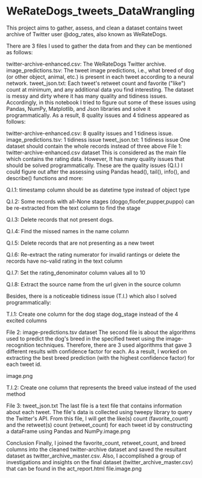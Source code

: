 # WeRateDogs_tweets_DataWrangling

This project aims to gather, assess, and clean a dataset contains tweet archive of Twitter user @dog_rates, also known as WeRateDogs.

There are 3 files I used to gather the data from and they can be mentioned as follows:

twitter-archive-enhanced.csv: The WeRateDogs Twitter archive.
image_predictions.tsv: The tweet image predictions, i.e., what breed of dog (or other object, animal, etc.) is present in each tweet according to a neural network.
tweet_json.txt: Each tweet's retweet count and favorite ("like") count at minimum, and any additional data you find interesting.
The dataset is messy and dirty where it has many quality and tidiness issues. Accordingly, in this notebook I tried to figure out some of these issues using Pandas, NumPy, Matplotlib, and Json libraries and solve it programmatically. As a result, 8 quality issues and 4 tidiness appeared as follows:

twitter-archive-enhanced.csv: 8 quality issues and 1 tidiness issue.
image_predictions.tsv: 1 tidiness issue
tweet_json.txt: 1 tidiness issue
One dataset should contain the whole records instead of three above
File 1: twitter-archive-enhanced.csv dataset
This is considered as the main file which contains the rating data. However, It has many quality issues that should be solved programmatically. These are the quality issues (Q.I.) I could figure out after the assessing using Pandas head(), tail(), info(), and describe() functions and more:

Q.I.1: timestamp column should be as datetime type instead of object type

Q.I.2: Some records with all-None stages (doggo,floofer,pupper,puppo) can be re-extracted from the text column to find the stage

Q.I.3: Delete records that not present dogs.

Q.I.4: Find the missed names in the name column

Q.I.5: Delete records that are not presenting as a new tweet

Q.I.6: Re-extract the rating numerator for invalid rantings or delete the records have no-valid rating in the text column

Q.I.7: Set the rating_denominator column values all to 10

Q.I.8: Extract the source name from the url given in the source column

Besides, there is a noticeable tidiness issue (T.I.) which also I solved programmatically:

T.I.1: Create one column for the dog stage dog_stage instead of the 4 excited columns

File 2: image-predictions.tsv dataset
The second file is about the algorithms used to predict the dog's breed in the specified tweet using the image-recognition techniques. Therefore, there are 3 used algorithms that gave 3 different results with confidence factor for each. As a result, I worked on extracting the best breed prediction (with the highest confidence factor) for each tweet id.

image.png

T.I.2: Create one column that represents the breed value instead of the used method

File 3: tweet_json.txt
The last file is a text file that contains information about each tweet. The file's data is collected using tweepy library to query the Twitter's API. From this file, I will get the like(s) count (favorite_count) and the retweet(s) count (retweet_count) for each tweet id by constructing a dataFrame using Pandas and NumPy.image.png

Conclusion
Finally, I joined the favorite_count, retweet_count, and breed columns into the cleaned twitter-archive dataset and saved the resultant dataset as twitter_archive_master.csv. Also, I accomplished a group of investigations and insights on the final dataset (twitter_archive_master.csv) that can be found in the act_report.html file.image.png
